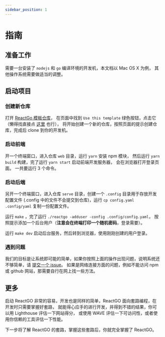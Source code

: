 ```yaml
---
sidebar_position: 1
---
```


# 指南

## 准备工作

需要一台安装了 `nodejs` 和 `go` 编译环境的开发机，本文档以 Mac OS X 为例，
其他操作系统需要做适当的调整。

## 启动项目

### 创建新仓库

打开 [ReactGo 模板仓库](https://github.com/lucky-byte/reactgo)，
在页面中找到 `Use this template` 绿色按钮，点击它（懒得找直接点
[这里](https://github.com/lucky-byte/reactgo/generate) 也行），
将开始创建一个新的仓库，按照页面的提示创建仓库，完成后 clone 到你的开发机。

### 启动前端

开一个终端窗口，进入仓库 `web` 目录，运行 `yarn` 安装 npm 模块，
然后运行 `yarn build` 构建，完了运行 `yarn start` 启动前端开发服务器，
会在浏览器打开登录页面。
一共要运行 3 个命令。

### 启动后端

另开一个终端窗口，进入仓库 `serve` 目录，创建一个 `.config` 目录用于存放开发配置文件
(.config 中的文件不会提交到仓库)，运行 `cp config.yaml .config/yaml` 复制一份配置文件。

运行 `make` ，完了运行 `./reactgo -adduser -config .config/config.yaml`，
按照提示添加一个后台用户（**注意会在终端打印一个随机密码**，登录需要）。

运行 `make dev` 启动后台服务，然后转到浏览器，使用刚刚创建的用户登录。

### 遇到问题

我们的目标是让系统即可能的简单，如果你按照上面的操作出现问题，说明系统还不够简单，请
[提交一个 issue](https://github.com/lucky-byte/reactgo/issues)。
如果是网络连接方面的问题，例如不能访问 npm 或 github 网站，那需要自行在网上找一些方法。

## 更多

启动 ReactGO 非常的容易，开发也是同样的简单，ReactGO 面向套路编程，在开发时只需要掌握好套路，
就能得心应手的进行开发，并得到不错的结果，你可以用 Lighthouse 评估一下网站得分，
或使用 WAVE 评估一下可访问性，或者使用你信赖的工具评估一下性能。

下一步将了解 ReactGO 的套路，掌握这些套路后，你就完全掌握了 ReactGO。
